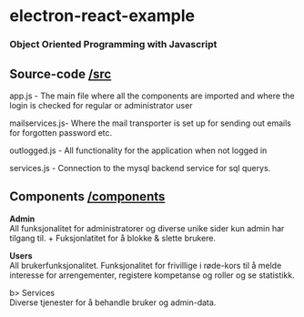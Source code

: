# electron-react-example

### Object Oriented Programming with Javascript

## Source-code [/src](https://github.com/olaplassen/react.js-Project/tree/master/src)

app.js - The main file where all the components are imported and where the login is checked for regular or administrator user

mailservices.js-  Where the mail transporter is set up for sending out emails for forgotten password etc.

outlogged.js - All functionality for the application when not logged in

services.js - Connection to the mysql backend service for sql querys.

## Components [/components](https://github.com/olaplassen/react.js-Project/tree/master/src/components)

<b> Admin </b> <br/>
All funksjonalitet for administratorer og diverse unike sider kun admin har tilgang til. + Fuksjonlatitet for å blokke & slette brukere.

<b> Users </b> <br/>
All brukerfunksjonalitet. Funksjonalitet for frivillige i røde-kors til å melde interesse for arrengementer, registere kompetanse og roller og se statistikk.

b> Services </b> <br/>
Diverse tjenester for å behandle bruker og admin-data.
